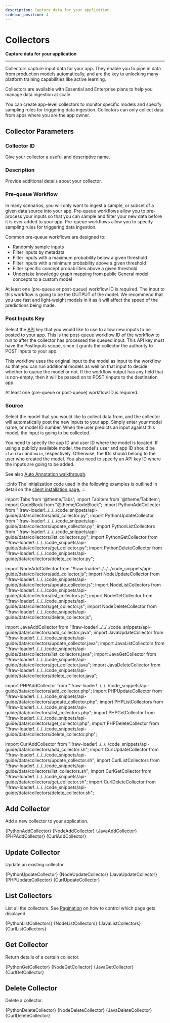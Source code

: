 ```yaml
---
description: Capture data for your application.
sidebar_position: 4
---
```


# Collectors

**Capture data for your application**
<hr />

Collectors capture input data for your app. They enable you to pipe in data from production models automatically, and are the key to unlocking many platform training capabilities like active learning. 

Collectors are available with Essential and Enterprise plans to help you manage data ingestion at scale.

You can create app-level collectors to monitor specific models and specify sampling rules for triggering data ingestion. Collectors can only collect data from apps where you are the app owner.

## Collector Parameters

### Collector ID

Give your collector a useful and descriptive name.

### Description

Provide additional details about your collector.

### Pre-queue Workflow

In many scenarios, you will only want to ingest a sample, or subset of a given data source into your app. Pre-queue workflows allow you to pre-process your inputs so that you can sample and filter your new data before it is ever added to your app. Pre-queue workflows allow you to specify sampling rules for triggering data ingestion. 

Common pre-queue workflows are designed to:

* Randomly sample inputs
* Filter inputs by metadata
* Filter inputs with a maximum probability below a given threshold
* Filter inputs with a minimum probability above a given threshold
* Filter specific concept probabilities above a given threshold
* Undertake knowledge graph mapping from public General model concepts to a custom model

At least one \(pre-queue or post-queue\) workflow ID is required. The input to this workflow is going to be the OUTPUT of the model. We recommend that you use fast and light-weight models in it as it will affect the speed of the predictions being made.

### Post Inputs Key

Select the [API](https://docs.clarifai.com/clarifai-basics/authentication/app-specific-api-keys) key that you would like to use to allow new inputs to be posted to your app. This is the post-queue workflow ID of the workflow to run to after the collector has processed the queued input. This API key must have the PostInputs scope, since it grants the collector the authority to POST inputs to your app.

This workflow uses the original input to the model as input to the workflow so that you can run additional models as well on that input to decide whether to queue the model or not. If the workflow output has any field that is non-empty, then it will be passed on to POST /inputs to the destination app. 

At least one \(pre-queue or post-queue\) workflow ID is required.

### Source

Select the model that you would like to collect data from, and the collector will automatically post the new inputs to your app. Simply enter your model name, or model ID number. When the user predicts an input against this model, the input is going to be collected.

You need to specify the app ID and user ID where the model is located. If using a publicly available model, the model's user and app ID should be `clarifai` and `main`, respectively. Otherwise, the IDs should belong to the user who created the model. You also need to specify an API key ID where the inputs are going to be added.

See also [Auto Annotation walkthrough](https://docs.clarifai.com/api-guide/workflows/common-workflows/auto-annotation-walkthrough/).

:::info
The initialization code used in the following examples is outlined in detail on the [client installation page.](https://docs.clarifai.com/api-guide/api-overview/api-clients/#client-installation-instructions)
:::

import Tabs from '@theme/Tabs';
import TabItem from '@theme/TabItem';
import CodeBlock from "@theme/CodeBlock";
import PythonAddCollector from "!!raw-loader!../../../code_snippets/api-guide/data/collectors/add_collector.py";
import PythonUpdateCollector from "!!raw-loader!../../../code_snippets/api-guide/data/collectors/update_collector.py";
import PythonListCollectors from "!!raw-loader!../../../code_snippets/api-guide/data/collectors/list_collectors.py";
import PythonGetCollector from "!!raw-loader!../../../code_snippets/api-guide/data/collectors/get_collector.py";
import PythonDeleteCollector from "!!raw-loader!../../../code_snippets/api-guide/data/collectors/delete_collector.py";

import NodeAddCollector from "!!raw-loader!../../../code_snippets/api-guide/data/collectors/add_collector.js";
import NodeUpdateCollector from "!!raw-loader!../../../code_snippets/api-guide/data/collectors/update_collector.js";
import NodeListCollectors from "!!raw-loader!../../../code_snippets/api-guide/data/collectors/list_collectors.js";
import NodeGetCollector from "!!raw-loader!../../../code_snippets/api-guide/data/collectors/get_collector.js";
import NodeDeleteCollector from "!!raw-loader!../../../code_snippets/api-guide/data/collectors/delete_collector.js";

import JavaAddCollector from "!!raw-loader!../../../code_snippets/api-guide/data/collectors/add_collector.java";
import JavaUpdateCollector from "!!raw-loader!../../../code_snippets/api-guide/data/collectors/update_collector.java";
import JavaListCollectors from "!!raw-loader!../../../code_snippets/api-guide/data/collectors/list_collectors.java";
import JavaGetCollector from "!!raw-loader!../../../code_snippets/api-guide/data/collectors/get_collector.java";
import JavaDeleteCollector from "!!raw-loader!../../../code_snippets/api-guide/data/collectors/delete_collector.java";

import PHPAddCollector from "!!raw-loader!../../../code_snippets/api-guide/data/collectors/add_collector.php";
import PHPUpdateCollector from "!!raw-loader!../../../code_snippets/api-guide/data/collectors/update_collector.php";
import PHPListCollectors from "!!raw-loader!../../../code_snippets/api-guide/data/collectors/list_collectors.php";
import PHPGetCollector from "!!raw-loader!../../../code_snippets/api-guide/data/collectors/get_collector.php";
import PHPDeleteCollector from "!!raw-loader!../../../code_snippets/api-guide/data/collectors/delete_collector.php";

import CurlAddCollector from "!!raw-loader!../../../code_snippets/api-guide/data/collectors/add_collector.sh";
import CurlUpdateCollector from "!!raw-loader!../../../code_snippets/api-guide/data/collectors/update_collector.sh";
import CurlListCollectors from "!!raw-loader!../../../code_snippets/api-guide/data/collectors/list_collectors.sh";
import CurlGetCollector from "!!raw-loader!../../../code_snippets/api-guide/data/collectors/get_collector.sh";
import CurlDeleteCollector from "!!raw-loader!../../../code_snippets/api-guide/data/collectors/delete_collector.sh";

## Add Collector

Add a new collector to your application.

<Tabs>

<TabItem value="python" label="Python">
    <CodeBlock className="language-python">{PythonAddCollector}</CodeBlock>
</TabItem>

<TabItem value="nodejs" label="NodeJS">
    <CodeBlock className="language-javascript">{NodeAddCollector}</CodeBlock>
</TabItem>

<TabItem value="java" label="Java">
    <CodeBlock className="language-java">{JavaAddCollector}</CodeBlock>
</TabItem>

<TabItem value="php" label="PHP">
    <CodeBlock className="language-php">{PHPAddCollector}</CodeBlock>
</TabItem>

<TabItem value="curl" label="cURL">
    <CodeBlock className="language-bash">{CurlAddCollector}</CodeBlock>
</TabItem>

</Tabs>

## Update Collector

Update an existing collector.

<Tabs>

<TabItem value="python" label="Python">
    <CodeBlock className="language-python">{PythonUpdateCollector}</CodeBlock>
</TabItem>

<TabItem value="nodejs" label="NodeJS">
    <CodeBlock className="language-javascript">{NodeUpdateCollector}</CodeBlock>
</TabItem>

<TabItem value="java" label="Java">
    <CodeBlock className="language-javascript">{JavaUpdateCollector}</CodeBlock>
</TabItem>

<TabItem value="php" label="PHP">
    <CodeBlock className="language-php">{PHPUpdateCollector}</CodeBlock>
</TabItem>

<TabItem value="curl" label="cURL">
    <CodeBlock className="language-bash">{CurlUpdateCollector}</CodeBlock>
</TabItem>

</Tabs>

## List Collectors

List all the collectors. See [Pagination](https://docs.clarifai.com/api-guide/advanced-topics/pagination/) on how to control which page gets displayed.

<Tabs>

<TabItem value="python" label="Python">
    <CodeBlock className="language-python">{PythonListCollectors}</CodeBlock>
</TabItem>

<TabItem value="nodejs" label="NodeJS">
    <CodeBlock className="language-javascript">{NodeListCollectors}</CodeBlock>
</TabItem>

<TabItem value="java" label="Java">
    <CodeBlock className="language-java">{JavaListCollectors}</CodeBlock>
</TabItem>

<!--
<TabItem value="php" label="PHP">
    <CodeBlock className="language-php">{PHPListCollectors}</CodeBlock>
</TabItem>
-->

<TabItem value="curl" label="cURL">
    <CodeBlock className="language-bash">{CurlListCollectors}</CodeBlock>
</TabItem>

</Tabs>

## Get Collector

Return details of a certain collector.

<Tabs>

<TabItem value="python" label="Python">
    <CodeBlock className="language-python">{PythonGetCollector}</CodeBlock>
</TabItem>

<TabItem value="nodejs" label="NodeJS">
    <CodeBlock className="language-javascript">{NodeGetCollector}</CodeBlock>
</TabItem>

<TabItem value="java" label="Java">
    <CodeBlock className="language-java">{JavaGetCollector}</CodeBlock>
</TabItem>

<!--
<TabItem value="php" label="PHP">
    <CodeBlock className="language-php">{PHPGetCollector}</CodeBlock>
</TabItem>
-->

<TabItem value="curl" label="cURL">
    <CodeBlock className="language-bash">{CurlGetCollector}</CodeBlock>
</TabItem>

</Tabs>

## Delete Collector

Delete a collector.

<Tabs>

<TabItem value="python" label="Python">
    <CodeBlock className="language-python">{PythonDeleteCollector}</CodeBlock>
</TabItem>

<TabItem value="nodejs" label="NodeJS">
    <CodeBlock className="language-javascript">{NodeDeleteCollector}</CodeBlock>
</TabItem>

<TabItem value="java" label="Java">
    <CodeBlock className="language-java">{JavaDeleteCollector}</CodeBlock>
</TabItem>

<!--
<TabItem value="php" label="PHP">
    <CodeBlock className="language-php">{PHPDeleteCollector}</CodeBlock>
</TabItem>
-->

<TabItem value="curl" label="cURL">
    <CodeBlock className="language-bash">{CurlDeleteCollector}</CodeBlock>
</TabItem>

</Tabs>

